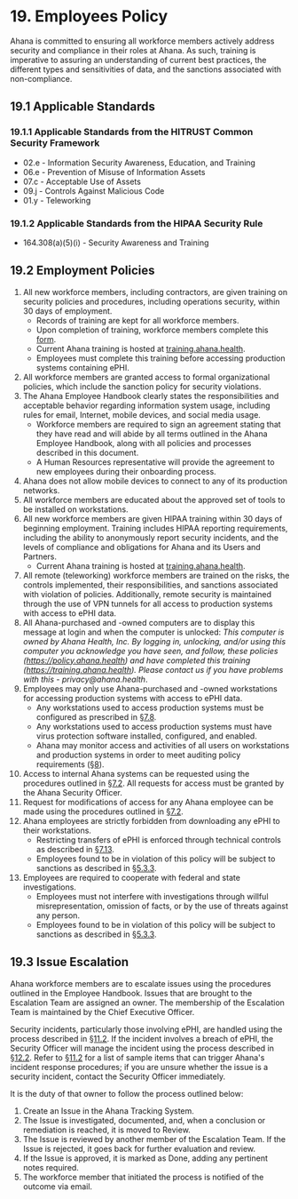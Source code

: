 # 19. Employees Policy

Ahana is committed to ensuring all workforce members actively address security and compliance in their roles at Ahana. As such, training is imperative to assuring an understanding of current best practices, the different types and sensitivities of data, and the sanctions associated with non-compliance.

## 19.1 Applicable Standards

### 19.1.1 Applicable Standards from the HITRUST Common Security Framework

- 02.e - Information Security Awareness, Education, and Training
- 06.e - Prevention of Misuse of Information Assets
- 07.c - Acceptable Use of Assets
- 09.j - Controls Against Malicious Code
- 01.y - Teleworking

### 19.1.2 Applicable Standards from the HIPAA Security Rule

- 164.308(a)(5)(i) - Security Awareness and Training

## 19.2 Employment Policies

1. All new workforce members, including contractors, are given training on security policies and procedures, including operations security, within 30 days of employment.
   - Records of training are kept for all workforce members.
   - Upon completion of training, workforce members complete this [form](https://docs.google.com/a/catalyze.io/forms/d/1bmEK3TidACj6ForBqGMaINPjIckv9ht28rtkGEQsBGs/viewform?usp=send_form).
   - Current Ahana training is hosted at [training.ahana.health](https://training.ahana.health/).
   - Employees must complete this training before accessing production systems containing ePHI.
2. All workforce members are granted access to formal organizational policies, which include the sanction policy for security violations.
3. The Ahana Employee Handbook clearly states the responsibilities and acceptable behavior regarding information system usage, including rules for email, Internet, mobile devices, and social media usage.
   - Workforce members are required to sign an agreement stating that they have read and will abide by all terms outlined in the Ahana Employee Handbook, along with all policies and processes described in this document.
   - A Human Resources representative will provide the agreement to new employees during their onboarding process.
4. Ahana does not allow mobile devices to connect to any of its production networks.
5. All workforce members are educated about the approved set of tools to be installed on workstations.
6. All new workforce members are given HIPAA training within 30 days of beginning employment. Training includes HIPAA reporting requirements, including the ability to anonymously report security incidents, and the levels of compliance and obligations for Ahana and its Users and Partners.
   - Current Ahana training is hosted at [training.ahana.health](https://training.ahana.health/).
7. All remote (teleworking) workforce members are trained on the risks, the controls implemented, their responsibilities, and sanctions associated with violation of policies. Additionally, remote security is maintained through the use of VPN tunnels for all access to production systems with access to ePHI data.
8. All Ahana-purchased and -owned computers are to display this message at login and when the computer is unlocked: _This computer is owned by Ahana Health, Inc. By logging in, unlocking, and/or using this computer you acknowledge you have seen, and follow, these policies (https://policy.ahana.health) and have completed this training (https://training.ahana.health). Please contact us if you have problems with this - privacy@ahana.health_.
9. Employees may only use Ahana-purchased and -owned workstations for accessing production systems with access to ePHI data.
   - Any workstations used to access production systems must be configured as prescribed in [§7.8](#7.8-employee-workstation-use).
   - Any workstations used to access production systems must have virus protection software installed, configured, and enabled.
   - Ahana may monitor access and activities of all users on workstations and production systems in order to meet auditing policy requirements ([§8](#8-auditing-policy)).
10. Access to internal Ahana systems can be requested using the procedures outlined in [§7.2](#7.2-access-establishment-and-modification). All requests for access must be granted by the Ahana Security Officer.
11. Request for modifications of access for any Ahana employee can be made using the procedures outlined in [§7.2](#7.2-access-establishment-and-modification).
12. Ahana employees are strictly forbidden from downloading any ePHI to their workstations.
    - Restricting transfers of ePHI is enforced through technical controls as described in [§7.13](#7.13-access-to-ephi).
    - Employees found to be in violation of this policy will be subject to sanctions as described in [§5.3.3](#5.3-security-officer).
13. Employees are required to cooperate with federal and state investigations.
    - Employees must not interfere with investigations through willful misrepresentation, omission of facts, or by the use of threats against any person.
    - Employees found to be in violation of this policy will be subject to sanctions as described in [§5.3.3](#5.3-security-officer).

## 19.3 Issue Escalation

Ahana workforce members are to escalate issues using the procedures outlined in the Employee Handbook. Issues that are brought to the Escalation Team are assigned an owner. The membership of the Escalation Team is maintained by the Chief Executive Officer.

Security incidents, particularly those involving ePHI, are handled using the process described in [§11.2](#11.2-incident-management-policies). If the incident involves a breach of ePHI, the Security Officer will manage the incident using the process described in [§12.2](#12.2-ahana-breach-policy). Refer to [§11.2](#11.2-incident-management-policies) for a list of sample items that can trigger Ahana's incident response procedures; if you are unsure whether the issue is a security incident, contact the Security Officer immediately.

It is the duty of that owner to follow the process outlined below:

1. Create an Issue in the Ahana Tracking System.
2. The Issue is investigated, documented, and, when a conclusion or remediation is reached, it is moved to Review.
3. The Issue is reviewed by another member of the Escalation Team. If the Issue is rejected, it goes back for further evaluation and review.
4. If the Issue is approved, it is marked as Done, adding any pertinent notes required.
5. The workforce member that initiated the process is notified of the outcome via email.
